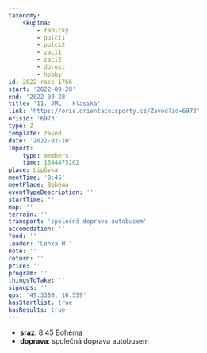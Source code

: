 ```yaml
---
taxonomy:
    skupina:
        - zabicky
        - pulci1
        - pulci2
        - zaci1
        - zaci2
        - dorost
        - hobby
id: 2022-race_1766
start: '2022-09-28'
end: '2022-09-28'
title: '11. JML - klasika'
link: 'https://oris.orientacnisporty.cz/Zavod?id=6973'
orisid: '6973'
type: Z
template: zavod
date: '2022-02-10'
import:
    type: members
    time: 1644475202
place: Lipůvka
meetTime: '8:45'
meetPlace: Bohéma
eventTypeDescription: ''
startTime: ''
map: ''
terrain: ''
transport: 'společná doprava autobusem'
accomodation: ''
food: ''
leader: 'Lenka H.'
note: ''
return: ''
price: ''
program: ''
thingsToTake: ''
signups: ''
gps: '49.3388, 16.559'
hasStartlist: true
hasResults: true
---
```


* **sraz**: 8:45 Bohéma
* **doprava**: společná doprava autobusem
